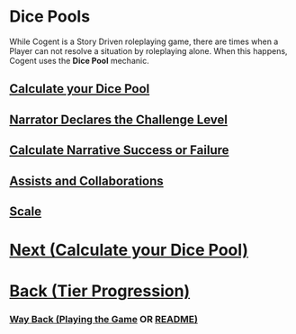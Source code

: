# Dice Pools

While Cogent is a Story Driven roleplaying game, there are times when a Player can not resolve a situation by roleplaying alone.  When this happens, Cogent uses the **Dice Pool** mechanic.

## [Calculate your Dice Pool](<Calculate Dice Pool.md>) 
## [Narrator Declares the Challenge Level](<Challenge Level.md>) 
## [Calculate Narrative Success or Failure](<Success Failure.md>) 
## [Assists and Collaborations](<Assists and Collaborations.md>) 
## [Scale](<Scale.md>) 


# [Next (Calculate your Dice Pool)](<Calculate Dice Pool.md>) 
# [Back (Tier Progression)](<Tier Progression.md>) 


### [Way Back (Playing the Game](<Playing the Game - MOC.md>) OR [README)](<../README.md>) 